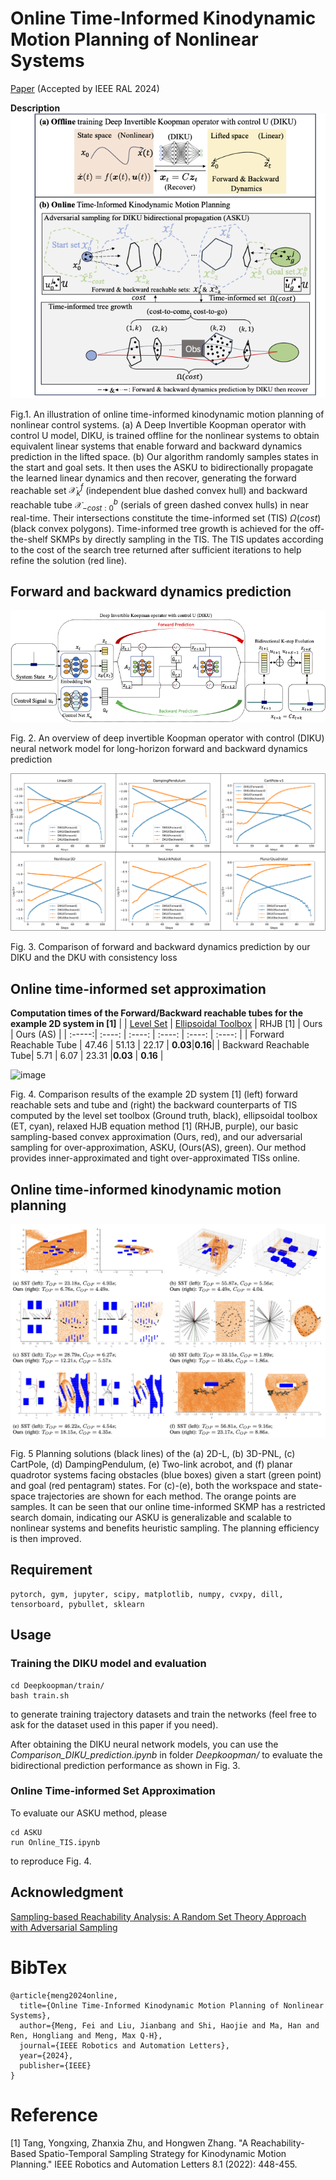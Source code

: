 # Online Time-Informed Kinodynamic Motion Planning of Nonlinear Systems
[Paper](https://ieeexplore.ieee.org/document/10682797) (Accepted by IEEE RAL 2024)

**Description**
![image](https://github.com/feimeng93/OnlineTimeInformedKinoMP/blob/main/asset/about.png)

Fig.1. An illustration of online time-informed kinodynamic motion planning of nonlinear control systems. (a) A Deep Invertible Koopman operator with control U model, DIKU, is trained offline for the nonlinear systems to obtain equivalent linear systems that enable forward and backward dynamics prediction in the lifted space. (b) Our algorithm randomly samples states in the start and goal sets. It then uses the ASKU to bidirectionally propagate the learned linear dynamics and then recover, generating the forward reachable set $\mathcal{X}^f_k$ (independent blue dashed convex hull) and backward reachable tube $\mathcal{X}^b_{−cost:0}$ (serials of green dashed convex hulls) in near real-time. Their intersections constitute the time-informed set (TIS) $\Omega(cost)$ (black convex polygons). Time-informed tree growth is achieved for the off-the-shelf SKMPs by directly sampling in the TIS. The TIS updates according to the cost of the search tree returned after sufficient iterations to help refine the solution (red line).


## Forward and backward dynamics prediction
![image](https://github.com/feimeng93/OnlineTimeInformedKinoMP/blob/main/asset/model.png)

Fig. 2. An overview of deep invertible Koopman operator with control (DIKU) neural network model for long-horizon forward and backward dynamics prediction

![image](https://github.com/feimeng93/OnlineTimeInformedKinoMP/blob/main/asset/prediction.png)

Fig. 3. Comparison of forward and backward dynamics prediction by our DIKU and the DKU with consistency loss


## Online time-informed set approximation
**Computation times of the Forward/Backward reachable tubes for the example 2D system in [1]**
|  | [Level Set](https://github.com/HJReachability/helperOC) | [Ellipsoidal Toolbox](https://github.com/SystemAnalysisDpt-CMC-MSU/ellipsoids) | RHJB [1] | Ours | Ours (AS) |
| :-----:| :----: | :----: | :----: | :----: | :----: |
| Forward Reachable Tube | 47.46 | 51.13 | 22.17 | **0.03**|**0.16**|
| Backward Reachable Tube| 5.71 | 6.07 | 23.31 |**0.03** | **0.16** |

![image](https://github.com/feimeng93/OnlineTimeInformedKinoMP/blob/main/asset/rt.png)

Fig. 4. Comparison results of the example 2D system [1] (left) forward reachable sets and tube and (right) the backward counterparts of TIS computed by the level set toolbox (Ground truth, black), ellipsoidal toolbox (ET, cyan), relaxed HJB equation method [1] (RHJB, purple), our basic sampling-based convex approximation (Ours, red), and our adversarial sampling for over-approximation, ASKU, (Ours(AS), green). Our method provides inner-approximated and tight over-approximated TISs online.

## Online time-informed kinodynamic motion planning

![image](https://github.com/feimeng93/OnlineTimeInformedKinoMP/blob/main/asset/planning_prob.png)

Fig. 5 Planning solutions (black lines) of the (a) 2D-L, (b) 3D-PNL, (c) CartPole, (d) DampingPendulum, (e) Two-link acrobot, and (f) planar quadrotor systems facing obstacles (blue boxes) given a start (green point) and goal (red pentagram) states. For (c)-(e), both the workspace and state-space trajectories are shown for each method. The orange points are samples. It can be seen that our online time-informed SKMP has a restricted search domain, indicating our ASKU is generalizable and scalable to nonlinear systems and benefits heuristic sampling. The planning efficiency is then improved.



## Requirement
```
pytorch, gym, jupyter, scipy, matplotlib, numpy, cvxpy, dill, tensorboard, pybullet, sklearn
```
## Usage
### Training the DIKU model and evaluation
```
cd Deepkoopman/train/
bash train.sh
```
to generate training trajectory datasets and train the networks (feel free to ask for the dataset used in this paper if you need).

After obtaining the DIKU neural network models, you can use the _Comparison_DIKU_prediction.ipynb_ in folder _Deepkoopman/_ to evaluate the bidirectional prediction performance as shown in Fig. 3.
### Online Time-informed Set Approximation
To evaluate our ASKU method, please 
```
cd ASKU
run Online_TIS.ipynb
```
to reproduce Fig. 4.

## Acknowledgment
[Sampling-based Reachability Analysis: A Random Set Theory Approach with Adversarial Sampling](https://github.com/StanfordASL/UP/)


# BibTex
```
@article{meng2024online,
  title={Online Time-Informed Kinodynamic Motion Planning of Nonlinear Systems},
  author={Meng, Fei and Liu, Jianbang and Shi, Haojie and Ma, Han and Ren, Hongliang and Meng, Max Q-H},
  journal={IEEE Robotics and Automation Letters},
  year={2024},
  publisher={IEEE}
}
```

# Reference
[1] Tang, Yongxing, Zhanxia Zhu, and Hongwen Zhang. "A Reachability-Based Spatio-Temporal Sampling Strategy for Kinodynamic Motion Planning." IEEE Robotics and Automation Letters 8.1 (2022): 448-455.



